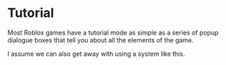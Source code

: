 # Tutorial
Most Roblox games have a tutorial mode as simple as a series of popup dialogue boxes that tell you about all the elements of the game.

I assume we can also get away with using a system like this.